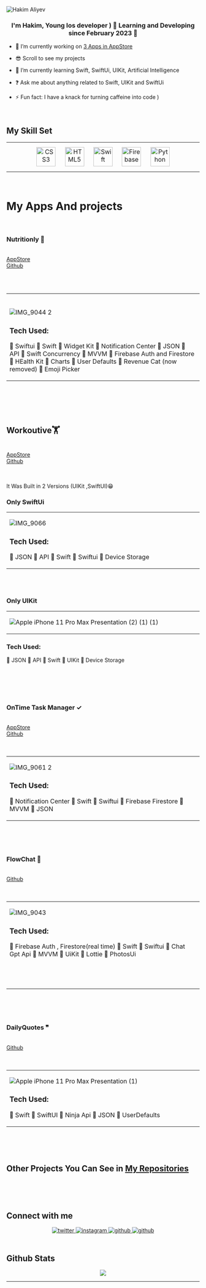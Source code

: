 


![Hakim Aliyev](https://github.com/hakim-cyber/hakim-cyber/assets/115820565/bd48641d-447b-4e5a-8163-a611ffbc2509)


  

### <div align="center">I'm Hakim, Young Ios developer )  Learning and Developing since February 2023 🚀</div>  
  

- 🔭 I’m currently working on [3 Apps in AppStore](https://apps.apple.com/us/developer/elshan-aliyev/id1691286018?ign-itscg=30200&ign-itsct=apps_box_li)
- 😎 Scroll to see my projects
  

- 🌱 I’m currently learning Swift, SwiftUi, UIKit, Artificial Intelligence
  

- ❓ Ask me about anything related to Swift, UIKit and  SwiftUi
  

- ⚡ Fun fact: I have a knack for turning caffeine into code )  
  

<br/>  


## My Skill Set  
<table><tr><td valign="top" width="33%">

<div align="center">  
<a href="https://www.w3schools.com/css/" target="_blank"><img style="margin: 10px" src="https://profilinator.rishav.dev/skills-assets/css3-original-wordmark.svg" alt="CSS3" height="50" /></a>  
<a href="https://en.wikipedia.org/wiki/HTML5" target="_blank"><img style="margin: 10px" src="https://profilinator.rishav.dev/skills-assets/html5-original-wordmark.svg" alt="HTML5" height="50" /></a>  
<a href="https://developer.apple.com/swift/" target="_blank"><img style="margin: 10px" src="https://profilinator.rishav.dev/skills-assets/swift-original-wordmark.svg" alt="Swift" height="50" /></a>  
<a href="https://firebase.google.com/" target="_blank"><img style="margin: 10px" src="https://profilinator.rishav.dev/skills-assets/firebase.png" alt="Firebase" height="50" /></a>  
<a href="https://www.python.org/" target="_blank"><img style="margin: 10px" src="https://profilinator.rishav.dev/skills-assets/python-original.svg" alt="Python" height="50" /></a>  
</div>






</td></tr></table> 
<br/>  

# My Apps And projects  
  <br/>  

### Nutritionly 🍏    
<br/>  [AppStore](https://apps.apple.com/us/app/nutritionly/id6450108528)  <br/>  [Github](https://github.com/hakim-cyber/Nutritionly)

  <br/>  
   <br/>  
  
<table><tr><td valign="top" width="33%">
 


  <br/>  

![IMG_9044 2](https://github.com/hakim-cyber/hakim-cyber/assets/115820565/fef53a4c-aa0a-4022-9a35-ce4709c0eea5)

### Tech Used: 

🔘 Swiftui
🔘 Swift
🔘 Widget Kit
🔘 Notification Center
🔘 JSON
🔘 API
🔘 Swift Concurrency
🔘 MVVM
🔘 Firebase Auth and Firestore
🔘 HEalth Kit
🔘 Charts
🔘 User Defaults
🔘 Revenue Cat (now removed)
🔘 Emoji Picker

  





</td></tr></table>  
 
 
<br/>  
<br/>  

<br/>  
<br/>  

## Workoutive🏋️

   <br/> [AppStore](https://apps.apple.com/us/app/workoutive/id6450684117)      <br/>  [Github](https://github.com/hakim-cyber/MuscleMate2) 
  <br/>  
   <br/>  

   It Was Built in 2 Versions (UIKit ,SwiftUI)😁
   
### Only SwiftUi
<table><tr><td valign="top" width="33%">
  


![IMG_9066](https://github.com/hakim-cyber/hakim-cyber/assets/115820565/68a4dfb4-4daf-4cb5-aa23-286787ccee6b)

### Tech Used: 
🔘 JSON
🔘 API
🔘 Swift
🔘 Swiftui
🔘 Device Storage


</td></tr></table> 

<br/> 
<br/>  

### Only UIKit

<table><tr><td valign="top" width="33%">

![Apple iPhone 11 Pro Max Presentation (2) (1) (1)](https://github.com/hakim-cyber/hakim-cyber/assets/115820565/9c01ccfb-5d4d-4233-9751-9efb072ab28b)
</td></tr></table> 
  

### Tech Used: 
🔘 JSON
🔘 API
🔘 Swift
🔘 UIKit
🔘 Device Storage

</td></tr></table>  
<br/> 
<br/>  
<br/>  
<br/>  

### OnTime Task Manager ✓
  <br/>  [AppStore](https://apps.apple.com/us/app/ontime-task-manager/id6449971202)     <br/>   [Github](https://github.com/hakim-cyber/OnTime)
  <br/>  
   <br/>  
<table><tr><td valign="top" width="33%">
  
  ![IMG_9061 2](https://github.com/hakim-cyber/hakim-cyber/assets/115820565/bbc74fb5-0f97-4b21-b781-8768b95bf89a)
  
   ### Tech Used: 
   
   🔘 Notification Center 
   🔘 Swift
   🔘 Swiftui
   🔘 Firebase Firestore
   🔘 MVVM
   🔘 JSON
   
   
</td></tr></table>  

<br/>  
<br/>  
<br/>  
  

### FlowChat 📲 
<br/>   [Github](https://github.com/hakim-cyber/FlowChat) 
  <br/>  
   <br/>  
<table><tr><td valign="top" width="33%">
  
 ![IMG_9043](https://github.com/hakim-cyber/hakim-cyber/assets/115820565/538a4270-61c4-499f-b8e6-5e09d4d9808c)

### Tech Used: 

🔘 Firebase Auth , Firestore(real time)
🔘 Swift
🔘 Swiftui
🔘 Chat Gpt Api
🔘 MVVM
🔘 UiKit
🔘 Lottie
🔘 PhotosUi


  <br/>  
<br/>  
<br/>  

</td></tr></table>  
<br/>  
<br/>  
<br/>  
  
### DailyQuotes ❞
 <br/>   [Github](https://github.com/hakim-cyber/DailyQuotes) 
  <br/>  
   <br/>  
<table><tr><td valign="top" width="33%">
  


![Apple iPhone 11 Pro Max Presentation (1)](https://github.com/hakim-cyber/hakim-cyber/assets/115820565/74e83dd5-3c13-486a-bbfe-cbdddd48b8d7)

### Tech Used: 

🔘 Swift
🔘 SwiftUI
🔘 Ninja Api
🔘 JSON 
🔘 UserDefaults




  

</td></tr></table>  




<br/>  
<br/>  
<br/>  

  ## Other Projects You Can See in [My Repositories](https://github.com/hakim-cyber?tab=repositories)

 <br/>  
<br/>  
<br/>  

  
  


## Connect with me  
<div align="center">
<a href="https://twitter.com/Hakim32892020" target="_blank">
<img src=https://img.shields.io/badge/twitter-%2300acee.svg?&style=for-the-badge&logo=twitter&logoColor=white alt=twitter style="margin-bottom: 5px;" />
</a>
<a href="https://instagram.com/aliyeff_ooooo7" target="_blank">
<img src=https://img.shields.io/badge/instagram-%23000000.svg?&style=for-the-badge&logo=instagram&logoColor=white alt=instagram style="margin-bottom: 5px;" />
</a>
<a href="https://github.com/hakim-cyber" target="_blank">
<img src=https://img.shields.io/badge/github-%2324292e.svg?&style=for-the-badge&logo=github&logoColor=white alt=github style="margin-bottom: 5px;" />
</a>  
  <a href="https://www.linkedin.com/in/hakim-aliyev/" target="_blank">
<img src=https://img.shields.io/badge/linkedin-%2324292e.svg?&style=for-the-badge&logo=linkedin&logoColor=blue alt=github style="margin-bottom: 5px;" />
</a>  
</div>  
  

<br/>  


## Github Stats  
<div align="center"><img src="https://github-readme-stats.vercel.app/api?username=hakim-cyber&show_icons=true&count_private=true&hide_border=true" align="center" /></div>  


----
